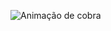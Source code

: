 ![ Animação de cobra ](https://github.com/waldir-agra/hello-world/blob/output/github-contribution-grid-snake.svg)
